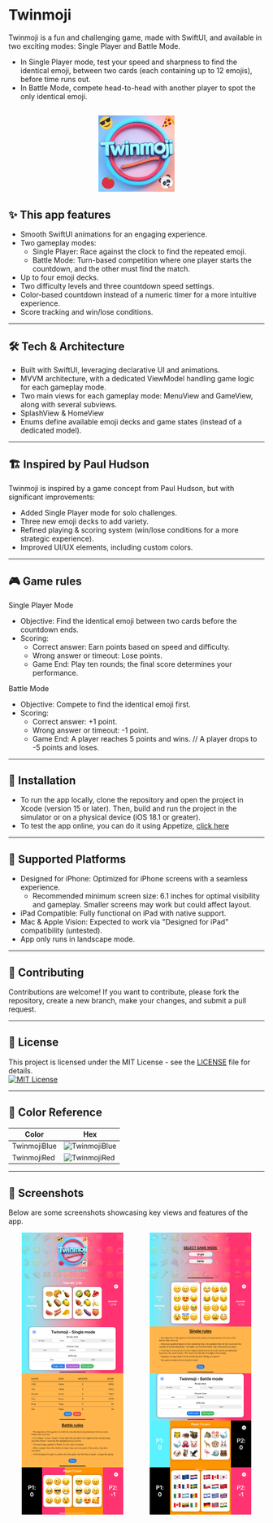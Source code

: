 # Twinmoji
Twinmoji is a fun and challenging game, made with SwiftUI, and available in two exciting modes: Single Player and Battle Mode. 
  - In Single Player mode, test your speed and sharpness to find the identical emoji, between two cards (each containing up to 12 emojis), before time runs out.
  - In Battle Mode, compete head-to-head with another player to spot the only identical emoji.

##
<p align="center">
<img src="https://github.com/raveintospace/Twinmoji/blob/main/Twinmoji/Twinmoji/Assets.xcassets/logo.imageset/logo.jpg" alt="App icon" title="App icon" width="150" height="150">
</p>

## ✨ This app features
- Smooth SwiftUI animations for an engaging experience.
- Two gameplay modes:
  - Single Player: Race against the clock to find the repeated emoji.
  - Battle Mode: Turn-based competition where one player starts the countdown, and the other must find the match.
- Up to four emoji decks.
- Two difficulty levels and three countdown speed settings.
- Color-based countdown instead of a numeric timer for a more intuitive experience.
- Score tracking and win/lose conditions.

---

## 🛠️ Tech & Architecture
- Built with SwiftUI, leveraging declarative UI and animations.
- MVVM architecture, with a dedicated ViewModel handling game logic for each gameplay mode.
- Two main views for each gameplay mode: MenuView and GameView, along with several subviews.
- SplashView & HomeView
- Enums define available emoji decks and game states (instead of a dedicated model).

---

## 🏗️ Inspired by Paul Hudson
Twinmoji is inspired by a game concept from Paul Hudson, but with significant improvements:
- Added Single Player mode for solo challenges.
- Three new emoji decks to add variety.
- Refined playing & scoring system (win/lose conditions for a more strategic experience).
- Improved UI/UX elements, including custom colors.

---

## 🎮 Game rules
Single Player Mode
- Objective: Find the identical emoji between two cards before the countdown ends.
- Scoring:
    - Correct answer: Earn points based on speed and difficulty.
    - Wrong answer or timeout: Lose points.
    - Game End: Play ten rounds; the final score determines your performance.

Battle Mode
- Objective: Compete to find the identical emoji first.
- Scoring: 
    - Correct answer: +1 point.
    - Wrong answer or timeout: -1 point.
    - Game End: A player reaches 5 points and wins. // A player drops to -5 points and loses.

---

## 🚀 Installation
- To run the app locally, clone the repository and open the project in Xcode (version 15 or later). Then, build and run the project in the simulator or on a physical device (iOS 18.1 or greater).
- To test the app online, you can do it using Appetize, [click here](https://appetize.io/app/b_5zmu7jdxllixrtgsuxbig7lrdu)

---

## 📱 Supported Platforms
- Designed for iPhone: Optimized for iPhone screens with a seamless experience.
    - Recommended minimum screen size: 6.1 inches for optimal visibility and gameplay. Smaller screens may work but could affect layout.
- iPad Compatible: Fully functional on iPad with native support.
- Mac & Apple Vision: Expected to work via "Designed for iPad" compatibility (untested).
- App only runs in landscape mode.

---

## 🤝 Contributing
Contributions are welcome! If you want to contribute, please fork the repository, create a new branch, make your changes, and submit a pull request.

---

## 📜 License
This project is licensed under the MIT License - see the [LICENSE](LICENSE) file for details.
<br/>
[![MIT License](https://img.shields.io/badge/License-MIT-green.svg)](https://choosealicense.com/licenses/mit/)

---

## 🎨 Color Reference

| Color      | Hex                                                                |
| ---------- | ------------------------------------------------------------------ |
| TwinmojiBlue | ![TwinmojiBlue](https://img.shields.io/badge/%20-87EFFD?style=flat&color=87EFFD) |
| TwinmojiRed  | ![TwinmojiRed](https://img.shields.io/badge/%20-F94B74?style=flat&color=F94B74)  |


---

## 📸 Screenshots
Below are some screenshots showcasing key views and features of the app.
<div style="display: flex; flex-wrap: wrap; justify-content: space-around;">
    <img src="screenshots/SplashView.PNG" alt="Splash View" title="Splash View" width="200">
    <img src="screenshots/HomeView.PNG" alt="Home View" title="Home View" width="200">
     <img src="screenshots/SingleGameView.PNG" alt="Single GameView" title="Single GameView" width="200">
  <img src="screenshots/SingleGameViewHard.PNG" alt="Single GameView Hard mode" title="Single GameView Hard mode" width="200">
</div>
<div style="display: flex; flex-wrap: wrap; justify-content: space-around;">
    <img src="screenshots/SingleModeMenu.PNG" alt="Single MenuView" title="Single MenuView" width="200">
    <img src="screenshots/SingleRules.PNG" alt="Single RulesView" title="Single RulesView" width="200">
     <img src="screenshots/Scoreboard.PNG" alt="Single Scoreboard" title="Single Scoreboard" width="200">
  <img src="screenshots/BattleModeMenu.PNG" alt="Battle MenuView" title="Battle MenuView" width="200">
</div>
<div style="display: flex; flex-wrap: wrap; justify-content: space-around;">
    <img src="screenshots/BattleRules.PNG" alt="Battle RulesView" title="Battle RulesView" width="200">
    <img src="screenshots/BattleGameView.PNG" alt="Battle GameView" title="Battle GameView" width="200">
     <img src="screenshots/BattleGameViewOn.PNG" alt="Battle GameView On" title="Battle GameView On" width="200">
  <img src="screenshots/BattleGameViewHard.PNG" alt="Battle GameView Hard mode" title="Battle GameView Hard mode" width="200">
</div>
